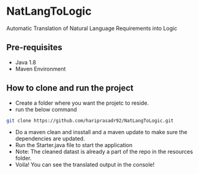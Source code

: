 # NatLangToLogic
Automatic Translation of Natural Language Requirements into Logic

## Pre-requisites 

- Java 1.8
- Maven Environment

## How to clone and run the project

- Create a folder where you want the projetc to reside.
- run the below command 

```sh
git clone https://github.com/hariprasadr92/NatLangToLogic.git
```

- Do a maven clean and insstall and a maven update to make sure the dependencies are updated.
- Run the Starter.java file to start the application
- Note: The cleaned datast is already a part of the repo in the resources folder. 
- Voila! You can see the translated output in the console!
